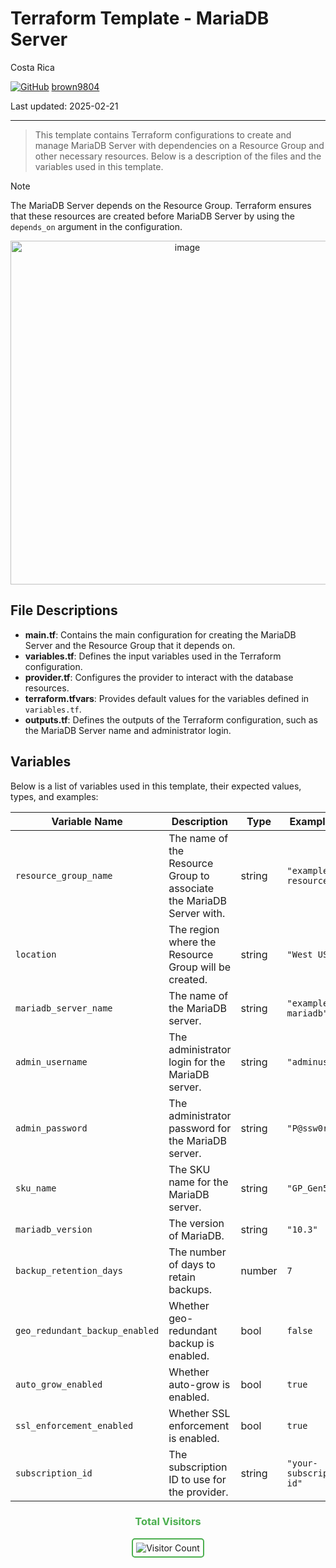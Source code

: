 # Terraform Template - MariaDB Server

Costa Rica

[![GitHub](https://img.shields.io/badge/--181717?logo=github&logoColor=ffffff)](https://github.com/)
[brown9804](https://github.com/brown9804)

Last updated: 2025-02-21

------------------------------------------

> This template contains Terraform configurations to create and manage MariaDB Server with dependencies on a Resource Group and other necessary resources. Below is a description of the files and the variables used in this template.

> [!NOTE]
> The MariaDB Server depends on the Resource Group. Terraform ensures that these resources are created before MariaDB Server by using the `depends_on` argument in the configuration.

<p align="center">
    <img width="550" alt="image" src="">

</p>

## File Descriptions

- **main.tf**: Contains the main configuration for creating the MariaDB Server and the Resource Group that it depends on.
- **variables.tf**: Defines the input variables used in the Terraform configuration.
- **provider.tf**: Configures the provider to interact with the database resources.
- **terraform.tfvars**: Provides default values for the variables defined in `variables.tf`.
- **outputs.tf**: Defines the outputs of the Terraform configuration, such as the MariaDB Server name and administrator login.

## Variables

Below is a list of variables used in this template, their expected values, types, and examples:

| Variable Name             | Description                                      | Type   | Example Value         |
|---------------------------|--------------------------------------------------|--------|-----------------------|
| `resource_group_name`     | The name of the Resource Group to associate the MariaDB Server with. | string | `"example-resources"` |
| `location`                | The region where the Resource Group will be created. | string | `"West US"`           |
| `mariadb_server_name`     | The name of the MariaDB server.                  | string | `"example-mariadb"`   |
| `admin_username`          | The administrator login for the MariaDB server.  | string | `"adminuser"`         |
| `admin_password`          | The administrator password for the MariaDB server. | string | `"P@ssw0rd1234!"`     |
| `sku_name`                | The SKU name for the MariaDB server.             | string | `"GP_Gen5_2"`         |
| `mariadb_version`         | The version of MariaDB.                          | string | `"10.3"`              |
| `backup_retention_days`   | The number of days to retain backups.            | number | `7`                   |
| `geo_redundant_backup_enabled` | Whether geo-redundant backup is enabled. | bool   | `false`               |
| `auto_grow_enabled`       | Whether auto-grow is enabled.                    | bool   | `true`                |
| `ssl_enforcement_enabled` | Whether SSL enforcement is enabled.              | bool   | `true`                |
| `subscription_id`         | The subscription ID to use for the provider.     | string | `"your-subscription-id"` |

<div align="center">
  <h3 style="color: #4CAF50;">Total Visitors</h3>
  <img src="https://profile-counter.glitch.me/your-github-username/count.svg" alt="Visitor Count" style="border: 2px solid #4CAF50; border-radius: 5px; padding: 5px;"/>
</div>
